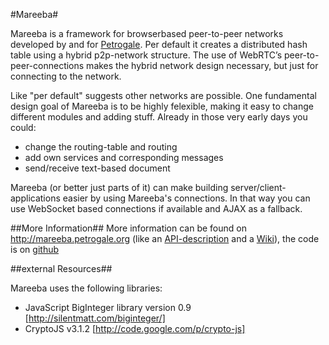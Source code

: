 #Mareeba#

Mareeba is a framework for browserbased peer-to-peer networks developed by and for [Petrogale](http://www.petrogale.org). Per default it creates a distributed hash table using a hybrid p2p-network structure. The use of WebRTC’s peer-to-peer-connections makes the hybrid network design necessary, but just for connecting to the network.

Like "per default" suggests other networks are possible. One fundamental design goal of Mareeba is to be highly felexible, making it easy to change different modules and adding stuff. Already in those very early days you could:

* change the routing-table and routing
* add own services and corresponding messages
* send/receive text-based document

Mareeba (or better just parts of it) can make building server/client-applications easier by using Mareeba's connections. In that way you can use WebSocket based connections if available and AJAX as a fallback.

##More Information##
More information can be found on http://mareeba.petrogale.org (like an [API-description](http://mareeba.petrogale.org/api/) and a [Wiki](http://mareeba.petrogale.org/wiki/)), 
the code is on [github](https://github.com/madenet/Mareeba)

##external Resources##

Mareeba uses the following libraries:

* JavaScript BigInteger library version 0.9 [http://silentmatt.com/biginteger/]
* CryptoJS v3.1.2 [http://code.google.com/p/crypto-js]